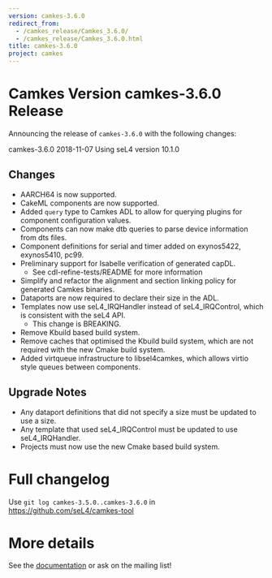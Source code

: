 ```yaml
---
version: camkes-3.6.0
redirect_from:
  - /camkes_release/Camkes_3.6.0/
  - /camkes_release/Camkes_3.6.0.html
title: camkes-3.6.0
project: camkes
---
```

# Camkes Version camkes-3.6.0 Release

Announcing the release of `camkes-3.6.0` with the following changes:

camkes-3.6.0 2018-11-07
Using seL4 version 10.1.0
  
## Changes

* AARCH64 is now supported.
* CakeML components are now supported.
* Added `query` type to Camkes ADL to allow for querying plugins for component configuration values.
* Components can now make dtb queries to parse device information from dts files.
* Component definitions for serial and timer added on exynos5422, exynos5410, pc99.
* Preliminary support for Isabelle verification of generated capDL.
    - See cdl-refine-tests/README for more information
* Simplify and refactor the alignment and section linking policy for generated Camkes binaries.
* Dataports are now required to declare their size in the ADL.
* Templates now use seL4_IRQHandler instead of seL4_IRQControl, which is consistent with the seL4 API.
    - This change is BREAKING.
* Remove Kbuild based build system.
* Remove caches that optimised the Kbuild build system, which are not required with the new Cmake build system.
* Added virtqueue infrastructure to libsel4camkes, which allows virtio style queues between components.


## Upgrade Notes

* Any dataport definitions that did not specify a size must be updated to use a size.
* Any template that used seL4_IRQControl must be updated to use seL4_IRQHandler.
* Projects must now use the new Cmake based build system.



# Full changelog
 Use `git log camkes-3.5.0..camkes-3.6.0` in
<https://github.com/seL4/camkes-tool>

# More details
 See the
[documentation](https://github.com/seL4/camkes-tool/blob/camkes-3.6.0/docs/index.md)
or ask on the mailing list!
